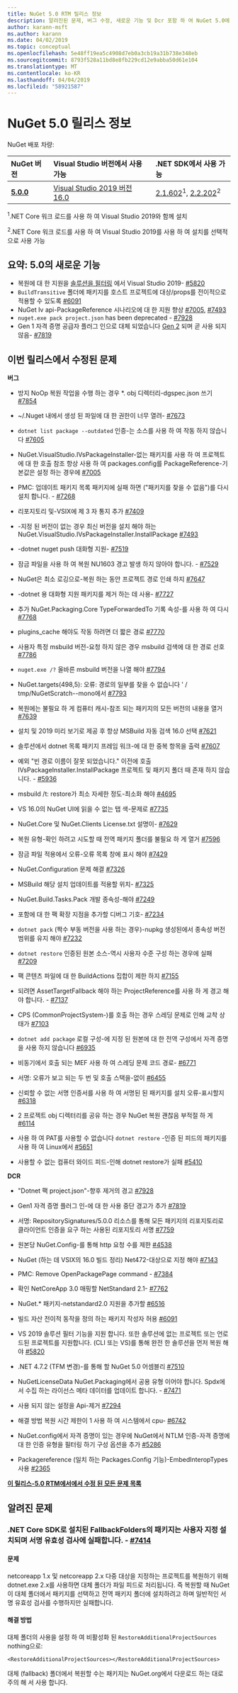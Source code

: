 ```yaml
---
title: NuGet 5.0 RTM 릴리스 정보
description: 알려진된 문제, 버그 수정, 새로운 기능 및 Dcr 포함 하 여 NuGet 5.0에 대 한 릴리스 정보입니다.
author: karann-msft
ms.author: karann
ms.date: 04/02/2019
ms.topic: conceptual
ms.openlocfilehash: 5e48ff19ea5c4908d7eb0a3cb19a31b738e348eb
ms.sourcegitcommit: 8793f528a11bd8e8fb229cd12e9abba50d61e104
ms.translationtype: MT
ms.contentlocale: ko-KR
ms.lasthandoff: 04/04/2019
ms.locfileid: "58921587"
---
```

# <a name="nuget-50-release-notes"></a>NuGet 5.0 릴리스 정보

NuGet 배포 차량:

| NuGet 버전 | Visual Studio 버전에서 사용 가능| .NET SDK에서 사용 가능|
|:---|:---|:---|
| [**5.0.0**](https://nuget.org/downloads) | [Visual Studio 2019 버전 16.0](https://visualstudio.microsoft.com/downloads/) | [2.1.602](https://dotnet.microsoft.com/download/dotnet-core/2.1)<sup>1</sup>, [2.2.202](https://dotnet.microsoft.com/download/dotnet-core/2.2)<sup>2</sup> |

<sup>1</sup>.NET Core 워크 로드를 사용 하 여 Visual Studio 2019와 함께 설치 

<sup>2</sup>.NET Core 워크 로드를 사용 하 여 Visual Studio 2019를 사용 하 여 설치를 선택적으로 사용 가능

## <a name="summary-whats-new-in-50"></a>요약: 5.0의 새로운 기능

* 복원에 대 한 지원을 [솔루션을 필터링](https://docs.microsoft.com/en-us/visualstudio/ide/filtered-solutions?view=vs-2019) 에서 Visual Studio 2019- [#5820](https://github.com/NuGet/Home/issues/5820)
* `BuildTransitive` 폴더에 패키지를 호스트 프로젝트에 대상/props를 전이적으로 적용할 수 있도록 [#6091](https://github.com/NuGet/Home/issues/6091)
* NuGet Iv api-PackageReference 시나리오에 대 한 지원 향상 [#7005](https://github.com/NuGet/Home/issues/7005), [#7493](https://github.com/NuGet/Home/issues/7493)
* `nuget.exe pack project.json` has been deprecated - [#7928](https://github.com/NuGet/Home/issues/7928)
* Gen 1 자격 증명 공급자 플러그 인으로 대체 되었습니다 [Gen 2](https://aka.ms/nuget-cross-platform-authentication-plugin) 되며 곧 사용 되지 않음- [#7819](https://github.com/NuGet/Home/issues/7819)

## <a name="issues-fixed-in-this-release"></a>이번 릴리스에서 수정된 문제

**버그**

* 방지 NoOp 복원 작업을 수행 하는 경우 *. obj 디렉터리-dgspec.json 쓰기 [#7854](https://github.com/NuGet/Home/issues/7854)

* ~/.Nuget 내에서 생성 된 파일에 대 한 권한이 너무 열려- [#7673](https://github.com/NuGet/Home/issues/7673)

* `dotnet list package --outdated` 인증-는 소스를 사용 하 여 작동 하지 않습니다 [#7605](https://github.com/NuGet/Home/issues/7605)

* NuGet.VisualStudio.IVsPackageInstaller-없는 패키지를 사용 하 여 프로젝트에 대 한 호출 참조 항상 사용 하 여 packages.config를 PackageReference-기본값은 설정 하는 경우에 [#7005](https://github.com/NuGet/Home/issues/7005)

* PMC: 업데이트 패키지 목록 패키지에 실패 하면 ("패키지를 찾을 수 없음")를 다시 설치 합니다. - [#7268](https://github.com/NuGet/Home/issues/7268)

* 리포지토리 및-VSIX에 제 3 자 통지 추가 [#7409](https://github.com/NuGet/Home/issues/7409)

* -지정 된 버전이 없는 경우 최신 버전을 설치 해야 하는 NuGet.VisualStudio.IVsPackageInstaller.InstallPackage [#7493](https://github.com/NuGet/Home/issues/7493)

* -dotnet nuget push 대화형 지원- [#7519](https://github.com/NuGet/Home/issues/7519)

* 잠금 파일을 사용 하 여 복원 NU1603 경고 발생 하지 않아야 합니다. - [#7529](https://github.com/NuGet/Home/issues/7529)

* NuGet은 최소 로깅으로-복원 하는 동안 프로젝트 경로 인쇄 하지 [#7647](https://github.com/NuGet/Home/issues/7647)

* -dotnet 용 대화형 지원 패키지를 제거 하는 데 사용- [#7727](https://github.com/NuGet/Home/issues/7727)

* 추가 NuGet.Packaging.Core TypeForwardedTo 기록 속성-를 사용 하 여 다시 [#7768](https://github.com/NuGet/Home/issues/7768)

* plugins_cache 해야도 작동 하려면 더 짧은 경로 [#7770](https://github.com/NuGet/Home/issues/7770)

* 사용자 특정 msbuild 버전-요청 하지 않은 경우 msbuild 검색에 대 한 경로 선호 [#7786](https://github.com/NuGet/Home/issues/7786)

* `nuget.exe /?` 올바른 msbuild 버전을 나열 해야 [#7794](https://github.com/NuGet/Home/issues/7794)

* NuGet.targets(498,5): 오류: 경로의 일부를 찾을 수 없습니다 ' / tmp/NuGetScratch--mono에서 [#7793](https://github.com/NuGet/Home/issues/7793)

* 복원에는 불필요 하 게 컴퓨터 캐시-참조 되는 패키지의 모든 버전의 내용을 열거 [#7639](https://github.com/NuGet/Home/issues/7639)

* 설치 및 2019 미리 보기로 제공 후 항상 MSBuild 자동 검색 16.0 선택 [#7621](https://github.com/NuGet/Home/issues/7621)

* 솔루션에서 dotnet 목록 패키지 프레임 워크-에 대 한 중복 항목을 출력 [#7607](https://github.com/NuGet/Home/issues/7607)

* 예외 "빈 경로 이름이 잘못 되었습니다." 이전에 호출 IVsPackageInstaller.InstallPackage 프로젝트 및 패키지 폴더 때 존재 하지 않습니다. - [#5936](https://github.com/NuGet/Home/issues/5936)

* msbuild /t: restore가 최소 자세한 정도-최소화 해야 [#4695](https://github.com/NuGet/Home/issues/4695)

* VS 16.0의 NuGet UI에 읽을 수 없는 탭 색-문제로 [#7735](https://github.com/NuGet/Home/issues/7735)

* NuGet.Core 및 NuGet.Clients License.txt 설명이- [#7629](https://github.com/NuGet/Home/issues/7629)

* 복원 유형-확인 하려고 시도할 때 전역 패키지 폴더를 불필요 하 게 열거 [#7596](https://github.com/NuGet/Home/issues/7596)

* 잠금 파일 적용에서 오류-오류 목록 창에 표시 해야 [#7429](https://github.com/NuGet/Home/issues/7429)

* NuGet.Configuration 문제 해결 [#7326](https://github.com/NuGet/Home/issues/7326)

* MSBuild 해당 설치 업데이트를 적용할 위치- [#7325](https://github.com/NuGet/Home/issues/7325)

* NuGet.Build.Tasks.Pack 개발 종속성-해야 [#7249](https://github.com/NuGet/Home/issues/7249)

* 포함에 대 한 팩 확장 지점을 추가할 디버그 기호- [#7234](https://github.com/NuGet/Home/issues/7234)

* `dotnet pack` (짝수 부동 버전을 사용 하는 경우)-nupkg 생성된에서 종속성 버전 범위를 유지 해야 [#7232](https://github.com/NuGet/Home/issues/7232)

* `dotnet restore` 인증된 원본 소스-역시 사용자 수준 구성 하는 경우에 실패 [#7209](https://github.com/NuGet/Home/issues/7209)

* 팩 콘텐츠 파일에 대 한 BuildActions 집합이 제한 하지 [#7155](https://github.com/NuGet/Home/issues/7155)

* 되려면 AssetTargetFallback 해야 하는 ProjectReference를 사용 하 게 경고 해야 합니다. - [#7137](https://github.com/NuGet/Home/issues/7137)

* CPS (CommonProjectSystem-)를 호출 하는 경우 스레딩 문제로 인해 교착 상태가 [#7103](https://github.com/NuGet/Home/issues/7103)

* `dotnet add package` 로컬 구성-에 지정 된 원본에 대 한 전역 구성에서 자격 증명을 사용 하지 않습니다 [#6935](https://github.com/NuGet/Home/issues/6935)

* 비동기에서 호출 되는 MEF 사용 하 여 스레딩 문제 코드 경로- [#6771](https://github.com/NuGet/Home/issues/6771)

* 서명: 오류가 보고 되는 두 번 및 호출 스택을-없이 [#6455](https://github.com/NuGet/Home/issues/6455)

* 신뢰할 수 없는 서명 인증서를 사용 하 여 서명된 된 패키지를 설치 오류-표시할지 [#6318](https://github.com/NuGet/Home/issues/6318)

* 2 프로젝트 obj 디렉터리를 공유 하는 경우 NuGet 복원 괜찮음 부적절 하 게 [#6114](https://github.com/NuGet/Home/issues/6114)

* 사용 하 여 PAT를 사용할 수 없습니다 `dotnet restore` -인증 된 피드의 패키지를 사용 하 여 Linux에서 [#5651](https://github.com/NuGet/Home/issues/5651)

* 사용할 수 없는 컴퓨터 와이드 피드-인해 dotnet restore가 실패 [#5410](https://github.com/NuGet/Home/issues/5410)

**DCR**

* "Dotnet 팩 project.json"-향후 제거의 경고 [#7928](https://github.com/NuGet/Home/issues/7928)
 
* Gen1 자격 증명 플러그 인-에 대 한 사용 중단 경고가 추가 [#7819](https://github.com/NuGet/Home/issues/7819)
 
* 서명: RepositorySignatures/5.0.0 리소스를 통해 모든 패키지의 리포지토리로 클라이언트 인증을 요구 하는 사용된 리포지토리 서명 [#7759](https://github.com/NuGet/Home/issues/7759)

* 원본당 NuGet.Config-를 통해 http 요청 수를 제한 [#4538](https://github.com/NuGet/Home/issues/4538)

* NuGet (하는 데 VSIX의 16.0 빌드 정리) Net472-대상으로 지정 해야 [#7143](https://github.com/NuGet/Home/issues/7143)

* PMC: Remove OpenPackagePage command - [#7384](https://github.com/NuGet/Home/issues/7384)

* 확인 NetCoreApp 3.0 매핑할 NetStandard 2.1- [#7762](https://github.com/NuGet/Home/issues/7762)

* NuGet.* 패키지-netstandard2.0 지원을 추가할 [#6516](https://github.com/NuGet/Home/issues/6516)

* 빌드 자산 전이적 동작을 정의 하는 패키지 작성자 허용 [#6091](https://github.com/NuGet/Home/issues/6091)

* VS 2019 솔루션 필터 기능을 지원 합니다. 또한 솔루션에 없는 프로젝트 또는 언로드된 프로젝트를 지원합니다. (CLI 또는 VS)를 통해 완전 한 솔루션을 먼저 복원 해야 [#5820](https://github.com/NuGet/Home/issues/5820)

* .NET 4.7.2 (TFM 변경)-를 통해 할 NuGet 5.0 어셈블리 [#7510](https://github.com/NuGet/Home/issues/7510)

* NuGetLicenseData NuGet.Packaging에서 공용 유형 이어야 합니다. Spdx에서 수집 하는 라이선스 메타 데이터를 업데이트 합니다. - [#7471](https://github.com/NuGet/Home/issues/7471)

* 사용 되지 않는 설정을 Api-제거 [#7294](https://github.com/NuGet/Home/issues/7294)

* 해결 방법 복원 시간 제한이 1 사용 하 여 시스템에서 cpu- [#6742](https://github.com/NuGet/Home/issues/6742)

* NuGet.config에서 자격 증명이 있는 경우에 NuGet에서 NTLM 인증-자격 증명에 대 한 인증 유형을 필터링 하기 구성 옵션을 추가 [#5286](https://github.com/NuGet/Home/issues/5286)

* Packagereference (일치 하는 Packages.Config 기능)-EmbedInteropTypes 사용 [#2365](https://github.com/NuGet/Home/issues/2365)

**[이 릴리스-5.0 RTM에서에서 수정 된 모든 문제 목록](https://github.com/NuGet/Home/milestone/84?closed=1)**

## <a name="known-issues"></a>알려진 문제

### <a name="packages-in-fallbackfolders-installed-by-net-core-sdk-are-custom-installed-and-fail-signature-validation---7414httpsgithubcomnugethomeissues7414"></a>.NET Core SDK로 설치된 FallbackFolders의 패키지는 사용자 지정 설치되며 서명 유효성 검사에 실패합니다. - [#7414](https://github.com/NuGet/Home/issues/7414)
#### <a name="issue"></a>문제
netcoreapp 1.x 및 netcoreapp 2.x 다중 대상을 지정하는 프로젝트를 복원하기 위해 dotnet.exe 2.x를 사용하면 대체 폴더가 파일 피드로 처리됩니다. 즉 복원할 때 NuGet이 대체 폴더에서 패키지를 선택하고 전역 패키지 폴더에 설치하려고 하며 일반적인 서명 유효성 검사를 수행하지만 실패합니다.<br>
#### <a name="workaround"></a>해결 방법
대체 폴더의 사용을 설정 하 여 비활성화 된 `RestoreAdditionalProjectSources` nothing으로:

`<RestoreAdditionalProjectSources></RestoreAdditionalProjectSources>`

대체 (fallback) 폴더에서 복원할 수는 패키지는 NuGet.org에서 다운로드 하는 대로 주의 해 서 사용 합니다.
